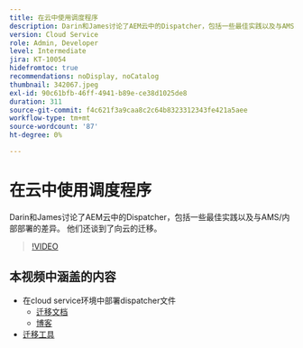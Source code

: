 ```yaml
---
title: 在云中使用调度程序
description: Darin和James讨论了AEM云中的Dispatcher，包括一些最佳实践以及与AMS/内部部署的差异。 他们还谈到了向云的迁移。
version: Cloud Service
role: Admin, Developer
level: Intermediate
jira: KT-10054
hidefromtoc: true
recommendations: noDisplay, noCatalog
thumbnail: 342067.jpeg
exl-id: 90c61bfb-46ff-4941-b89e-ce38d1025de8
duration: 311
source-git-commit: f4c621f3a9caa8c2c64b8323312343fe421a5aee
workflow-type: tm+mt
source-wordcount: '87'
ht-degree: 0%

---
```



# 在云中使用调度程序

Darin和James讨论了AEM云中的Dispatcher，包括一些最佳实践以及与AMS/内部部署的差异。 他们还谈到了向云的迁移。

>[!VIDEO](https://video.tv.adobe.com/v/342067?quality=12&learn=on)

## 本视频中涵盖的内容

+ 在cloud service环境中部署dispatcher文件
   + [迁移文档](https://experienceleague.adobe.com/docs/experience-manager-cloud-manager/using/getting-started/dispatcher-configurations.html)
   + [博客](https://medium.com/adobetech/migrating-a-dispatcher-configuration-from-managed-services-to-aem-as-a-cloud-service-fa8a80d242ee)
+ [迁移工具](https://github.com/adobe/aio-cli-plugin-aem-cloud-service-migration)
